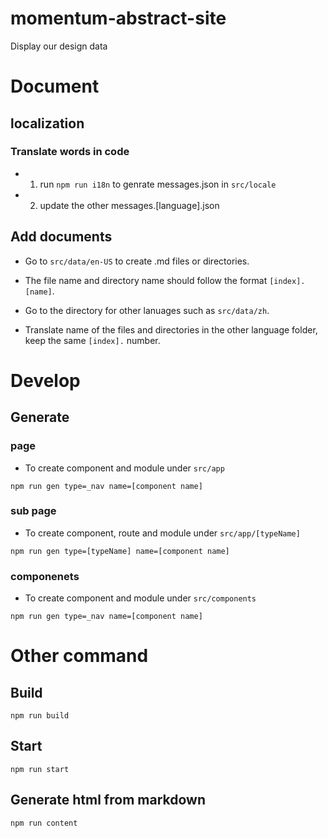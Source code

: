 # momentum-abstract-site
Display our design data

# Document

## localization

### Translate words in code

+ 1. run ```npm run i18n``` to genrate messages.json in ```src/locale```

+ 2. update the other messages.[language].json

## Add documents

+ Go to ```src/data/en-US``` to create .md files or directories.

+ The file name and directory name should follow the format ```[index].[name]```.

+ Go to the directory for other lanuages such as ```src/data/zh```.

+ Translate name of the files and directories in the other language folder, keep the same ```[index].``` number.

# Develop

## Generate

### page

+ To create component and module under ```src/app```

```npm run gen type=_nav name=[component name]```

### sub page

+ To create component, route and module under ```src/app/[typeName]```

```npm run gen type=[typeName] name=[component name]```

### componenets

+ To create component and module under ```src/components```

```npm run gen type=_nav name=[component name]```

# Other command

## Build

```npm run build```

## Start

```npm run start```

## Generate html from markdown

```npm run content```
